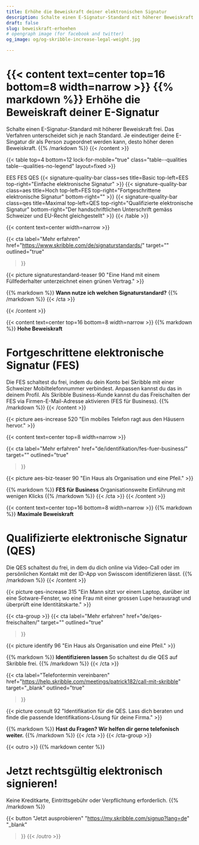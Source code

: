 ```yaml
---
title: Erhöhe die Beweiskraft deiner elektronischen Signatur
description: Schalte einen E-Signatur-Standard mit höherer Beweiskraft frei. Je eindeutiger deine E-Singatur dir als Person zugeordnet werden kann, desto höher deren Beweiskraft.
draft: false
slug: beweiskraft-erhoehen
# opengraph image (for facebook and twitter)
og_image: og/og-skribble-increase-legal-weight.jpg

---
```


{{< content text=center top=16 bottom=8 width=narrow >}}
{{% markdown %}}
Erhöhe die Beweiskraft 
deiner E-Signatur
===============	
Schalte einen E-Signatur-Standard mit höherer Beweiskraft frei. 
Das Verfahren unterscheidet sich je nach Standard.
Je eindeutiger deine E-Singatur dir als Person zugeordnet werden kann, 
desto höher deren Beweiskraft.
{{% /markdown %}}
{{< /content >}}

[//]: # (--------------------------------------------------------------------------------------------------------------)

{{< table top=4 bottom=12 lock-for-mobile="true" class="table--qualities table--qualities-no-legend" layout=fixed >}}
<thead>
  <tr>
    <th scope="col"></th>
    <th scope="col">EES</th>
    <th scope="col">FES</th>
    <th scope="col">QES</th>
  </tr>
</thead>
<tbody>
  <tr>
    <th scope="row"></th>
    <td class="signature-quality-bar">
      {{< signature-quality-bar
        class=ses
        title=Basic
        top-left=EES
        top-right="Einfache elektronische Signatur"
      >}}
    </td>
    <td class="signature-quality-bar">
      {{< signature-quality-bar
        class=aes
        title=Hoch
        top-left=FES
        top-right="Fortgeschrittene elektronische Signatur"
        bottom-right=""
      >}}
    </td>
    <td class="signature-quality-bar">
      {{< signature-quality-bar
        class=qes
        title=Maximal
        top-left=QES
        top-right="Qualifizierte elektronische Signatur"
        bottom-right="Der handschriftlichen Unterschrift gemäss Schweizer und EU-Recht gleichgestellt"
      >}}
    </td>
  </tr>
  <tr>
    <th scope="row"></th>
  </tr>

</tbody>
{{< /table >}}

[//]: # (--------------------------------------------------------------------------------------------------------------)


{{< content text=center width=narrow >}}

{{< cta
  label="Mehr erfahren"
  href="https://www.skribble.com/de/signaturstandards/"
  target=""
  outlined="true"
>}}

{{< picture signaturestandard-teaser 90 "Eine Hand mit einem Füllfederhalter unterzeichnet einen grünen Vertrag." >}}

{{% markdown %}}
**Wann nutze ich welchen Signaturstandard?**
{{% /markdown %}}
{{< /cta >}}

{{< /content >}}


[//]: # (--------------------------------------------------------------------------------------------------------------)

{{< content text=center top=16 bottom=8 width=narrow >}}
{{% markdown %}}
**Hohe Beweiskraft** 
# Fortgeschrittene elektronische Signatur (FES)
Die FES schaltest du frei, indem du dein Konto bei Skribble mit einer Schweizer Mobiltelefonnummer verbindest. Anpassen kannst du das in deinem Profil.
Als Skribble Business-Kunde kannst du das Freischalten der FES via Firmen-E-Mail-Adresse aktivieren (FES für Business).
{{% /markdown %}}
{{< /content >}}

{{< picture aes-increase 520 "Ein mobiles Telefon ragt aus den Häusern hervor." >}}


{{< content text=center top=8 width=narrow >}}

{{< cta
  label="Mehr erfahren"
  href="de/identifikation/fes-fuer-business/"
  target=""
  outlined="true"
>}}

{{< picture aes-biz-teaser 90 "Ein Haus als Organisation und eine Pfeil." >}}

{{% markdown %}}
**FES für Business**
Organisationsweite Einführung mit wenigen Klicks
{{% /markdown %}}
{{< /cta >}}
{{< /content >}}

[//]: # (--------------------------------------------------------------------------------------------------------------)

{{< content text=center top=16 bottom=8 width=narrow >}}
{{% markdown %}}
**Maximale Beweiskraft** 

Qualifizierte elektronische 
Signatur (QES)
===============
Die QES schaltest du frei, in dem du dich online via Video-Call 
oder im persönlichen Kontakt mit der ID-App von Swisscom identifizieren lässt.
{{% /markdown %}}
{{< /content >}}

{{< picture qes-increase 315 "Ein Mann sitzt vor einem Laptop, darüber ist eine Sotware-Fenster, wo eine Frau mit einer grossen Lupe herausragt und überprüft eine Identitätskarte." >}}

{{< cta-group >}}
{{< cta
  label="Mehr erfahren"
  href="de/qes-freischalten/"
  target=""
  outlined="true"
>}}

{{< picture identify 96 "Ein Haus als Organisation und eine Pfeil." >}}

{{% markdown %}}
**Identifizieren lassen**
So schaltest du die QES auf Skribble frei.
{{% /markdown %}}
{{< /cta >}}

{{< cta
  label="Telefontermin vereinbaren"
  href="https://help.skribble.com/meetings/patrick182/call-mit-skribble"
  target="_blank"
  outlined="true"
>}}

{{< picture consult 92 "Identifikation für die QES. Lass dich beraten und finde die passende Identifikations-Lösung für deine Firma." >}}

{{% markdown %}}
**Hast du Fragen? Wir helfen dir gerne telefonisch weiter.**
{{% /markdown %}}
{{< /cta >}}
{{< /cta-group >}}

[//]: # (--------------------------------------------------------------------------------------------------------------)

{{< outro   >}}
{{% markdown center %}}
# Jetzt rechtsgültig elektronisch signieren!
Keine Kreditkarte, Eintrittsgebühr oder
Verpflichtung erforderlich.
{{% /markdown %}}

{{< button
  "Jetzt ausprobieren"
  "https://my.skribble.com/signup?lang=de"
  "_blank"
>}}
{{< /outro >}}
